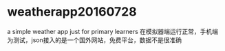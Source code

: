# weatherapp20160728
a simple weather app just for primary learners
在模拟器端运行正常，手机端为测试，json接入的是一个国外网站，免费平台，数据不是很准确
